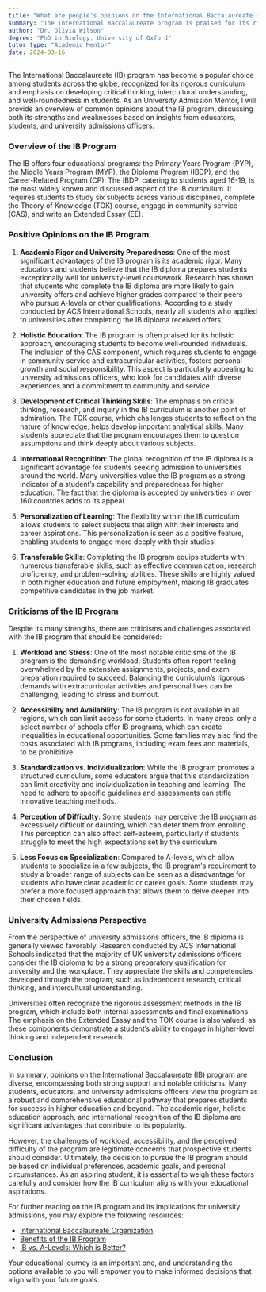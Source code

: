 ```yaml
---
title: "What are people's opinions on the International Baccalaureate (IB) program?"
summary: "The International Baccalaureate program is praised for its rigorous curriculum but also faces criticism; insights highlight its strengths and weaknesses."
author: "Dr. Olivia Wilson"
degree: "PhD in Biology, University of Oxford"
tutor_type: "Academic Mentor"
date: 2024-03-16
---
```


The International Baccalaureate (IB) program has become a popular choice among students across the globe, recognized for its rigorous curriculum and emphasis on developing critical thinking, intercultural understanding, and well-roundedness in students. As an University Admission Mentor, I will provide an overview of common opinions about the IB program, discussing both its strengths and weaknesses based on insights from educators, students, and university admissions officers.

### Overview of the IB Program

The IB offers four educational programs: the Primary Years Program (PYP), the Middle Years Program (MYP), the Diploma Program (IBDP), and the Career-Related Program (CP). The IBDP, catering to students aged 16-19, is the most widely known and discussed aspect of the IB curriculum. It requires students to study six subjects across various disciplines, complete the Theory of Knowledge (TOK) course, engage in community service (CAS), and write an Extended Essay (EE).

### Positive Opinions on the IB Program

1. **Academic Rigor and University Preparedness**: One of the most significant advantages of the IB program is its academic rigor. Many educators and students believe that the IB diploma prepares students exceptionally well for university-level coursework. Research has shown that students who complete the IB diploma are more likely to gain university offers and achieve higher grades compared to their peers who pursue A-levels or other qualifications. According to a study conducted by ACS International Schools, nearly all students who applied to universities after completing the IB diploma received offers.

2. **Holistic Education**: The IB program is often praised for its holistic approach, encouraging students to become well-rounded individuals. The inclusion of the CAS component, which requires students to engage in community service and extracurricular activities, fosters personal growth and social responsibility. This aspect is particularly appealing to university admissions officers, who look for candidates with diverse experiences and a commitment to community and service.

3. **Development of Critical Thinking Skills**: The emphasis on critical thinking, research, and inquiry in the IB curriculum is another point of admiration. The TOK course, which challenges students to reflect on the nature of knowledge, helps develop important analytical skills. Many students appreciate that the program encourages them to question assumptions and think deeply about various subjects.

4. **International Recognition**: The global recognition of the IB diploma is a significant advantage for students seeking admission to universities around the world. Many universities value the IB program as a strong indicator of a student’s capability and preparedness for higher education. The fact that the diploma is accepted by universities in over 160 countries adds to its appeal.

5. **Personalization of Learning**: The flexibility within the IB curriculum allows students to select subjects that align with their interests and career aspirations. This personalization is seen as a positive feature, enabling students to engage more deeply with their studies.

6. **Transferable Skills**: Completing the IB program equips students with numerous transferable skills, such as effective communication, research proficiency, and problem-solving abilities. These skills are highly valued in both higher education and future employment, making IB graduates competitive candidates in the job market.

### Criticisms of the IB Program

Despite its many strengths, there are criticisms and challenges associated with the IB program that should be considered:

1. **Workload and Stress**: One of the most notable criticisms of the IB program is the demanding workload. Students often report feeling overwhelmed by the extensive assignments, projects, and exam preparation required to succeed. Balancing the curriculum’s rigorous demands with extracurricular activities and personal lives can be challenging, leading to stress and burnout.

2. **Accessibility and Availability**: The IB program is not available in all regions, which can limit access for some students. In many areas, only a select number of schools offer IB programs, which can create inequalities in educational opportunities. Some families may also find the costs associated with IB programs, including exam fees and materials, to be prohibitive.

3. **Standardization vs. Individualization**: While the IB program promotes a structured curriculum, some educators argue that this standardization can limit creativity and individualization in teaching and learning. The need to adhere to specific guidelines and assessments can stifle innovative teaching methods.

4. **Perception of Difficulty**: Some students may perceive the IB program as excessively difficult or daunting, which can deter them from enrolling. This perception can also affect self-esteem, particularly if students struggle to meet the high expectations set by the curriculum.

5. **Less Focus on Specialization**: Compared to A-levels, which allow students to specialize in a few subjects, the IB program's requirement to study a broader range of subjects can be seen as a disadvantage for students who have clear academic or career goals. Some students may prefer a more focused approach that allows them to delve deeper into their chosen fields.

### University Admissions Perspective

From the perspective of university admissions officers, the IB diploma is generally viewed favorably. Research conducted by ACS International Schools indicated that the majority of UK university admissions officers consider the IB diploma to be a strong preparatory qualification for university and the workplace. They appreciate the skills and competencies developed through the program, such as independent research, critical thinking, and intercultural understanding.

Universities often recognize the rigorous assessment methods in the IB program, which include both internal assessments and final examinations. The emphasis on the Extended Essay and the TOK course is also valued, as these components demonstrate a student’s ability to engage in higher-level thinking and independent research.

### Conclusion

In summary, opinions on the International Baccalaureate (IB) program are diverse, encompassing both strong support and notable criticisms. Many students, educators, and university admissions officers view the program as a robust and comprehensive educational pathway that prepares students for success in higher education and beyond. The academic rigor, holistic education approach, and international recognition of the IB diploma are significant advantages that contribute to its popularity.

However, the challenges of workload, accessibility, and the perceived difficulty of the program are legitimate concerns that prospective students should consider. Ultimately, the decision to pursue the IB program should be based on individual preferences, academic goals, and personal circumstances. As an aspiring student, it is essential to weigh these factors carefully and consider how the IB curriculum aligns with your educational aspirations.

For further reading on the IB program and its implications for university admissions, you may explore the following resources:

- [International Baccalaureate Organization](https://www.ibo.org/about-the-ib/)
- [Benefits of the IB Program](https://ignitetraininginstitute.com/ib-program-pros-and-cons/)
- [IB vs. A-Levels: Which is Better?](https://www.acs-schools.com/blog/the-latest/news/ib-or-a-levels-which-will-get-you-further/)

Your educational journey is an important one, and understanding the options available to you will empower you to make informed decisions that align with your future goals.
    